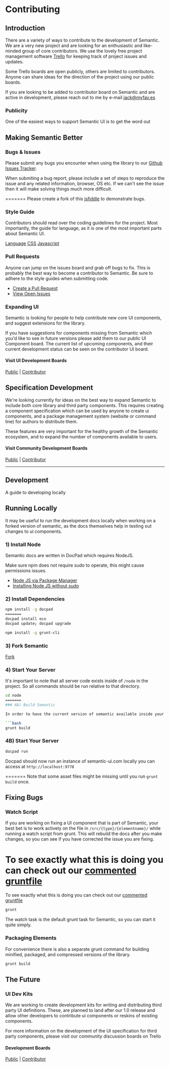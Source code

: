 # Contributing 

## Introduction

There are a variety of ways to contribute to the development of Semantic. We are a very new project and are looking for an enthusiastic and like-minded group of core contributors. We use the lovely free project management software [Trello](https://trello.com/jack148/recommend) for keeping track of project issues and updates.

Some Trello boards are open publicly, others are limited to contributors. Anyone can share ideas for the direction of the project using our public boards.

If you are looking to be added to contributor board on Semantic and are active in development, please reach out to me by e-mail [jack@myfav.es](mailto:jack@myfav.es)

### Publicity

One of the easiest ways to support Semantic UI is to get the word out

## Making Semantic Better

### Bugs & Issues

Please submit any bugs you encounter when using the library to our [Github Issues Tracker](https://github.com/jlukic/Semantic-UI/issues?state=open).

When submiting a bug report, please include a set of steps to reproduce the issue and any related information, browser, OS etc. If we can't see the issue then it will make solving things much more difficult.

=======
Please create a fork of this [jsfiddle](http://jsfiddle.net/pMDsH/) to demonstrate bugs.

### Style Guide

Contributors should read over the coding guidelines for the project. Most importantly, the guide for language, as it is one of the most important parts about Semantic UI.

[Language](http://semantic-ui.com/guide/styleguide.html)
[CSS](http://semantic-ui.com/guide/cssguide.html)
[Javascript](http://semantic-ui.com/guide/javascriptguide.html)

### Pull Requests

Anyone can jump on the issues board and grab off bugs to fix. This is probably the best way to become a contributor to Semantic. Be sure to adhere to the style guides when submitting code.

*   [Create a Pull Request](https://github.com/jlukic/Semantic-UI/compare/)
*   [View Open Issues](https://github.com/jlukic/Semantic-UI/issues?state=open)

### Expanding UI

Semantic is looking for people to help contribute new core UI components, and suggest extensions for the library.

If you have suggestions for components missing from Semantic which you'd like to see in future versions please add them to our public UI Component board. The current list of upcoming components, and their current development status can be seen on the contributor UI board.

#### Visit UI Development Boards

[Public](https://trello.com/b/Q8uTLy2T) |
[Contributor](https://trello.com/b/yVsh5Rds)

## Specification Development

We're looking currently for ideas on the best way to expand Semantic to include both core library and third party components. This requires creating a component specification which can be used by anyone to create ui components, and a package management system (website or command line) for authors to distribute them.

These features are very important for the healthy growth of the Semantic ecosystem, and to expand the number of components available to users.

#### Visit Community Development Boards

[Public](https://trello.com/b/FZvMsVIM) |
[Contributor](https://trello.com/b/eOoZwNBQ)

---

## Development

A guide to developing locally

## Running Locally

It may be useful to run the development docs locally when working on a forked version of semantic, as the docs themselves help in testing out changes to ui components.

### 1) Install Node

Semantic docs are written in DocPad which requires NodeJS. 

Make sure npm does not require sudo to operate, this might cause permissions issues.

*   [Node JS via Package Manager](https://github.com/joyent/node/wiki/Installing-Node.js-via-package-manager)
*   [Installing Node JS without sudo](https://gist.github.com/isaacs/579814)

### 2) Install Dependencies

```bash
npm install -g docpad
=======
docpad install eco
docpad update; docpad upgrade
```

```bash
npm install -g grunt-cli
```

### 3) Fork Semantic

[Fork](https://github.com/jlukic/Semantic-UI/fork)

### 4) Start Your Server

It's important to note that all server code exists inside of `/node` in the project. So all commands should be run relative to that directory.

```bash
cd node
=======
### 4A) Build Semantic

In order to have the current version of semantic available inside your local documentation, you will have to build it once with Grunt

```bash
grunt build
```

### 4B) Start Your Server

```bash
docpad run
```

Docpad should now run an instance of semantic-ui.com locally you can access at `http://localhost:9778`

=======
Note that some asset files might be missing until you run `grunt build` once.

## Fixing Bugs

### Watch Script

If you are working on fixing a UI component that is part of Semantic, your best bet is to work actively on the file in `/src/{type}/{elementname}/` while running a watch script from grunt. This will rebuild the docs after you make changes, so you can see if you have corrected the issue you are fixing.

To see exactly what this is doing you can check out our [commented gruntfile](https://github.com/jlukic/Semantic-UI/blob/master/node/Gruntfile.js)
=======
To see exactly what this is doing you can check out our [commented gruntfile](https://github.com/jlukic/Semantic-UI/blob/master/Gruntfile.js)

```bash
grunt
```

The watch task is the default grunt task for Semantic, so you can start it quite simply.

### Packaging Elements

For convenience there is also a separate grunt command for building minified, packaged, and compressed versions of the library.

```bash
grunt build
```

## The Future

### UI Dev Kits

We are working to create development kits for writing and distributing third party UI definitions. These, are planned to land after our 1.0 release and allow other developers to contribute ui components or reskins of existing components.

For more information on the development of the UI specification for third party components, please visit our community discussion boards on Trello

#### Development Boards
[Public](https://trello.com/b/FZvMsVIM) |
[Contributor](https://trello.com/b/eOoZwNBQ)
